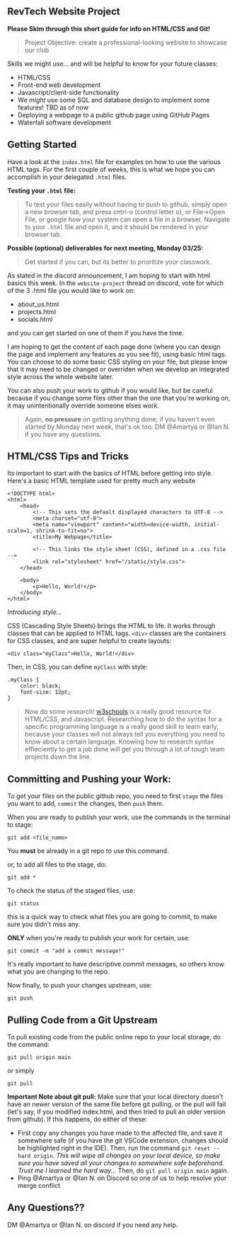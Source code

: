 ## RevTech Website Project

**Please Skim through this short guide for info on HTML/CSS and Git!**

> Project Objective: create a professional-looking website to showcase our club

Skills we might use... and will be helpful to know for your future classes:
- HTML/CSS
- Front-end web development
- Javascript/client-side functionality
- We _might_ use some SQL and database design to implement some features! TBD as of now
- Deploying a webpage to a public github page using GitHub Pages
- Waterfall software development


## Getting Started

Have a look at the `index.html` file for examples on how to use the various HTML tags. For the first couple of weeks, this is what we hope you can accomplish in your delegated `.html` files.


**Testing your `.html` file:**
> To test your files easily without having to push to github, simply open a new browser tab, and press cntrl-o (control letter o), or File->Open File, or google how your system can open a file in a browser. Navigate to your `.html` file and open it, and it should be rendered in your browser tab. 


**Possible (optional) deliverables for next meeting, Monday 03/25:**
> Get started if you can, but its better to prioritize your classwork. 

As stated in the discord announcement, I am hoping to start with html basics this week. In the `website-project` thread on discord, vote for which of the 3 .html file you would like to work on:
- about_us.html
- projects.html
- socials.html

and you can get started on one of them if you have the time.

I am hoping to get the content of each page done (where you can design the page and implement any features as you see fit), using basic html tags. You can choose to do some basic CSS styling on your file, but please know that it may need to be changed or overriden when we develop an integrated style across the whole website later.

You can also push your work to github if you would like, but be careful because if you change some files other than the one that you're working on, it may unintentionally override someone elses work.

> Again, **no pressure** on getting anything done; if you haven't even started by Monday next week, that's ok too.
> DM @Amartya or @Ian N. if you have any questions.

## HTML/CSS Tips and Tricks

Its important to start with the basics of HTML before getting into style. Here's a basic HTML template used for pretty much any website

~~~
<!DOCTYPE html>
<html>
    <head>
        <!-- This sets the default displayed characters to UTF-8 -->
        <meta charset="utf-8">
        <meta name="viewport" content="width=device-width, initial-scale=1, shrink-to-fit=no">
        <title>My Webpage</title>

        <!-- This links the style sheet (CSS), defined in a .css file -->
        <link rel="stylesheet" href="/static/style.css">
    </head>

    <body>
        <p>Hello, World!</p>
    </body>
</html>
~~~

_Introducing style..._

CSS (Cascading Style Sheets) brings the HTML to life. It works through classes that can be applied to HTML tags. `<div>` classes are the containers for CSS classes, and are super helpful to create layouts:
~~~
<div class="myClass">Hello, World!</div>
~~~

Then, in CSS, you can define `myClass` with style:
~~~
.myClass {
    color: black;
    font-size: 12pt;
}
~~~

> Now do some research! <a href="https://www.w3schools.com/">w3schools</a> is a really good resource for HTML/CSS, and Javascript. Researching how to do the syntax for a specific programming language is a really good skill to learn early, because your classes will not always tell you everything you need to know about a certain language. Knowing how to research syntax effieciently to get a job done will get you through a lot of tough team projects down the line.


## Committing and Pushing your Work:

To get your files on the public github repo, you need to first `stage` the files you want to add, `commit` the changes, then `push` them.

When you are ready to publish your work, use the commands in the terminal to stage:
~~~
git add <file_name>
~~~
You **must** be already in a git repo to use this command.

or, to add all files to the stage, do:
~~~
git add *
~~~

To check the status of the staged files, use:
~~~
git status
~~~
this is a quick way to check what files you are going to commit, to make sure you didn't miss any.

**ONLY** when you're ready to publish your work for certain, use:
~~~
git commit -m "add a commit message!"
~~~
It's really important to have descriptive commit messages, so others know what you are changing to the repo.

Now finally, to push your changes upstream, use:
~~~
git push
~~~

## Pulling Code from a Git Upstream

To pull existing code from the public online repo to your local storage, do the command:
~~~
git pull origin main
~~~
or simply
~~~
git pull
~~~

**Important Note about git pull:**
Make sure that your local directory doesn't have an newer version of the same file before git pulling, or the pull will fail (let's say, if you modified index.html, and then tried to pull an older version from github). If this happens, do either of these:
- First copy any changes you have made to the affected file, and save it somewhere safe (if you have the git VSCode extension, changes should be highlighted right in the IDE). Then, run the command `git reset --hard origin`. _This will wipe all changes on your local device, so make sure you have saved all your changes to somewhere safe beforehand. Trust me I learned the hard way..._ Then, do `git pull origin main` again.
- Ping @Amartya or @Ian N. on Discord so one of us to help resolve your merge conflict


## Any Questions??

DM @Amartya or @Ian N. on discord if you need any help.
